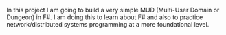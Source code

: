 In this project I am going to build a very simple MUD (Multi-User Domain or 
Dungeon) in F#. I am doing this to learn about F# and also to practice 
network/distributed systems programming at a more foundational level.